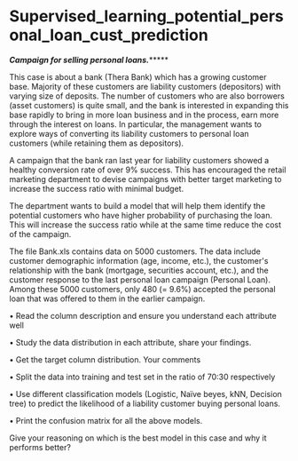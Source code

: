 # Supervised_learning_potential_personal_loan_cust_prediction

  *******Campaign for selling personal loans.************

This case is about a bank (Thera Bank) which has a growing customer base. Majority of these customers are liability customers (depositors) with varying size of deposits. The number of customers who are also borrowers (asset customers) is quite small, and the bank is interested in expanding this base rapidly to bring in more loan business and in the process, earn more through the interest on loans. In particular, the management wants to explore ways of converting its liability customers to personal loan customers (while retaining them as depositors).

A campaign that the bank ran last year for liability customers showed a healthy conversion rate of over 9% success. This has encouraged the retail marketing department to devise campaigns with better target marketing to increase the success ratio with minimal budget.

The department wants to build a model that will help them identify the potential customers who have higher probability of purchasing the loan. This will increase the success ratio while at the same time reduce the cost of the campaign.

The file Bank.xls contains data on 5000 customers. The data include customer demographic information (age, income, etc.), the customer's relationship with the bank (mortgage, securities account, etc.), and the customer response to the last personal loan campaign (Personal Loan). Among these 5000 customers, only 480 (= 9.6%) accepted the personal loan that was offered to them in the earlier campaign.

•	Read the column description and ensure you understand each attribute well

•	Study the data distribution in each attribute, share your findings.

•	Get the target column distribution. Your comments

•	Split the data into training and test set in the ratio of 70:30 respectively

•	Use different classification models (Logistic, Naïve beyes, kNN, Decision tree) to predict the likelihood of a liability customer buying personal loans.

•	Print the confusion matrix for all the above models.

Give your reasoning on which is the best model in this case and why it performs better?

